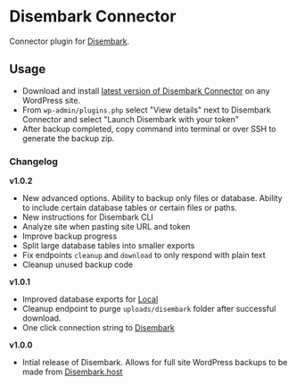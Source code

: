 # Disembark Connector

Connector plugin for [Disembark](https://disembark.host).

## Usage

- Download and install [latest version of Disembark Connector](https://github.com/DisembarkHost/disembark-connector/releases) on any WordPress site.
- From `wp-admin/plugins.php` select "View details" next to Disembark Connector and select "Launch Disembark with your token"
- After backup completed, copy command into terminal or over SSH to generate the backup zip.

### Changelog

**v1.0.2**
- New advanced options. Ability to backup only files or database. Ability to include certain database tables or certain files or paths.
- New instructions for Disembark CLI
- Analyze site when pasting site URL and token
- Improve backup progress
- Split large database tables into smaller exports
- Fix endpoints `cleanup` and `download` to only respond with plain text
- Cleanup unused backup code

**v1.0.1**
- Improved database exports for [Local](https://localwp.com)
- Cleanup endpoint to purge `uploads/disembark` folder after successful download.
- One click connection string to [Disembark](https://disembark.host)

**v1.0.0**
- Intial release of Disembark. Allows for full site WordPress backups to be made from [Disembark.host](Disembark.host)
